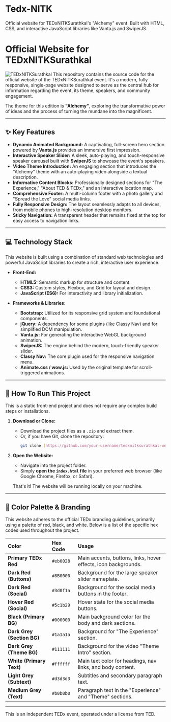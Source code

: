 # Tedx-NITK
Official website for TEDxNITKSurathkal's "Alchemy" event. Built with HTML, CSS, and interactive JavaScript libraries like Vanta.js and SwiperJS.


# Official Website for TEDxNITKSurathkal

![TEDxNITKSurathkal](https://i.imgur.com/your-logo-url.png) This repository contains the source code for the official website of the TEDxNITKSurathkal event. It's a modern, fully responsive, single-page website designed to serve as the central hub for information regarding the event, its theme, speakers, and community engagement.

The theme for this edition is **"Alchemy"**, exploring the transformative power of ideas and the process of turning the mundane into the magnificent.

---

## ✨ Key Features

* **Dynamic Animated Background:** A captivating, full-screen hero section powered by **Vanta.js** provides an immersive first impression.
* **Interactive Speaker Slider:** A sleek, auto-playing, and touch-responsive speaker carousel built with **SwiperJS** to showcase the event's speakers.
* **Video Theme Introduction:** An engaging section that introduces the "Alchemy" theme with an auto-playing video alongside a textual description.
* **Informative Content Blocks:** Professionally designed sections for "The Experience," "About TED & TEDx," and an interactive location map.
* **Comprehensive Footer:** A multi-column footer with a photo gallery and "Spread the Love" social media links.
* **Fully Responsive Design:** The layout seamlessly adapts to all devices, from mobile phones to high-resolution desktop monitors.
* **Sticky Navigation:** A transparent header that remains fixed at the top for easy access to navigation links.

---

## 💻 Technology Stack

This website is built using a combination of standard web technologies and powerful JavaScript libraries to create a rich, interactive user experience.

* **Front-End:**
    * **HTML5:** Semantic markup for structure and content.
    * **CSS3:** Custom styles, Flexbox, and Grid for layout and design.
    * **JavaScript (ES6):** For interactivity and library initialization.

* **Frameworks & Libraries:**
    * **Bootstrap:** Utilized for its responsive grid system and foundational components.
    * **jQuery:** A dependency for some plugins (like Classy Nav) and for simplified DOM manipulation.
    * **Vanta.js:** For generating the interactive WebGL background animation.
    * **SwiperJS:** The engine behind the modern, touch-friendly speaker slider.
    * **Classy Nav:** The core plugin used for the responsive navigation menu.
    * **Animate.css / wow.js:** Used by the original template for scroll-triggered animations.

---

## 🚀 How To Run This Project

This is a static front-end project and does not require any complex build steps or installations.

1.  **Download or Clone:**
    * Download the project files as a `.zip` and extract them.
    * Or, if you have Git, clone the repository:
        ```bash
        git clone [https://github.com/your-username/tedxnitksurathkal-website.git](https://github.com/your-username/tedxnitksurathkal-website.git)
        ```

2.  **Open the Website:**
    * Navigate into the project folder.
    * Simply **open the `index.html` file** in your preferred web browser (like Google Chrome, Firefox, or Safari).

    That's it! The website will be running locally on your machine.

---

## 🎨 Color Palette & Branding

This website adheres to the official TEDx branding guidelines, primarily using a palette of red, black, and white. Below is a list of the specific hex codes used throughout the project.

| Color               | Hex Code  | Usage                                                      |
| :------------------ | :-------- | :--------------------------------------------------------- |
| **Primary TEDx Red** | `#eb0028` | Main accents, buttons, links, hover effects, icon backgrounds. |
| **Dark Red (Buttons)** | `#8B0000` | Background for the large speaker slider nameplate.         |
| **Dark Red (Social)** | `#3d0f1a` | Background for the social media buttons in the footer.     |
| **Hover Red (Social)** | `#5c1b29` | Hover state for the social media buttons.                  |
| **Black (Primary BG)** | `#000000` | Main background color for the body and dark sections.      |
| **Dark Grey (Section BG)**| `#1a1a1a` | Background for "The Experience" section.                     |
| **Dark Grey (Theme BG)**| `#111111` | Background for the video "Theme Intro" section.            |
| **White (Primary Text)**| `#ffffff` | Main text color for headings, nav links, and body content. |
| **Light Grey (Subtext)**| `#d3d3d3` | Subtitles and secondary paragraph text.                    |
| **Medium Grey (Text)** | `#b0b0b0` | Paragraph text in the "Experience" and "Theme" sections.   |

---

This is an independent TEDx event, operated under a license from TED.
